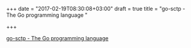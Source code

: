 +++
date = "2017-02-19T08:30:08+03:00"
draft = true
title = "go-sctp - The Go programming language "

+++

<p><a href="https://t.co/GwrX1mIVHf">go-sctp - The Go programming language </a></p>
